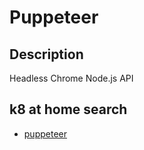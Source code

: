# Puppeteer

## Description

Headless Chrome Node.js API

## k8 at home search

- [puppeteer](https://nanne.dev/k8s-at-home-search/#/puppeteer)
